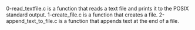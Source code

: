 0-read_textfile.c is a function that reads a text file and prints it to the POSIX standard output.
1-create_file.c is a function that creates a file.
2-append_text_to_file.c is a function that appends text at the end of a file.